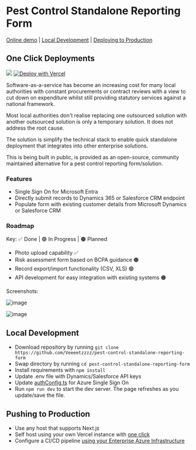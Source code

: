 # Pest Control Standalone Reporting Form

[Online demo](https://pest-control-standalone-reporting-form.vercel.app) | [Local Development](https://github.com/Veeeetzzzz/pest-control-standalone-reporting-form/tree/main?tab=readme-ov-file##local-development) | [Deploying to Production](https://github.com/Veeeetzzzz/pest-control-standalone-reporting-form/tree/main?tab=readme-ov-file##pushing-to-production)

## One Click Deployments

[<img src="https://aka.ms/deploytoazurebutton"/>](https://learn.microsoft.com/en-us/azure/app-service/deploy-github-actions?tabs=openid%2Caspnetcore)
[![Deploy with Vercel](https://vercel.com/button)](https://vercel.com/new/clone?repository-url=https://github.com/Veeeetzzzz/pest-control-standalone-reporting-form)

Software-as-a-service has become an increasing cost for many local authorities with constant procurements or contract reviews with a view to cut down on expenditure whilst still providing statutory services against a national framework.

Most local authorities don't realise replacing one outsourced solution with another outsourced solution is only a temporary solution. It does not address the root cause.

The solution is simplify the technical stack to enable quick standalone deployment that integrates into other enterprise solutions.

This is being built in public, is provided as an open-source, community maintained alternative for a pest control reporting form/solution.

### Features

- Single Sign On for Microsoft Entra
- Directly submit records to Dynamics 365 or Salesforce CRM endpoint
- Populate form with existing customer details from Microsoft Dynamics or Salesforce CRM

### Roadmap

Key: ✅ Done | 🟢 In Progress | 🟠 Planned

- Photo upload capability ✅
- Risk assessment form based on BCPA guidance 🟠
- Record export/import functionality (CSV, XLS) 🟢
- API development for easy integration with existing systems 🟠

Screenshots:

![image](https://github.com/user-attachments/assets/06035e57-bd2a-4229-a521-a56bf62bbc39)

![image](https://github.com/user-attachments/assets/0bcf0878-c2d1-42f4-b353-e12fa36bea12)

## Local Development

- Download repository by running  ```git clone https://github.com/Veeeetzzzz/pest-control-standalone-reporting-form```
- Swap directory by running ```cd pest-control-standalone-reporting-form ```
- Install requirements with ```npm install```    
- Update .env file with Dynamics/Salesforce API keys
- Update [authConfig.ts](https://github.com/Veeeetzzzz/pest-control-standalone-reporting-form/blob/main/src/components/authConfig.ts) for Azure Single Sign On
- Run ```npm run dev``` to start the dev server. The page refreshes as you update/save the file.

## Pushing to Production 

- Use any host that supports Next.js
- Self host using your own Vercel instance with [one click](https://vercel.com/new/clone?repository-url=https://github.com/Veeeetzzzz/pest-control-standalone-reporting-form)
- Configure a CI/CD pipeline [using your Enterprise Azure Infrastructure ](https://learn.microsoft.com/en-us/azure/app-service/deploy-github-actions?tabs=openid%2Caspnetcore)
